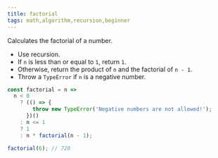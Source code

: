 ```yaml
---
title: factorial
tags: math,algorithm,recursion,beginner
---
```


Calculates the factorial of a number.

- Use recursion.
- If `n` is less than or equal to `1`, return `1`.
- Otherwise, return the product of `n` and the factorial of `n - 1`.
- Throw a `TypeError` if `n` is a negative number.

```js
const factorial = n =>
  n < 0
    ? (() => {
        throw new TypeError('Negative numbers are not allowed!');
      })()
    : n <= 1
    ? 1
    : n * factorial(n - 1);
```

```js
factorial(6); // 720
```
